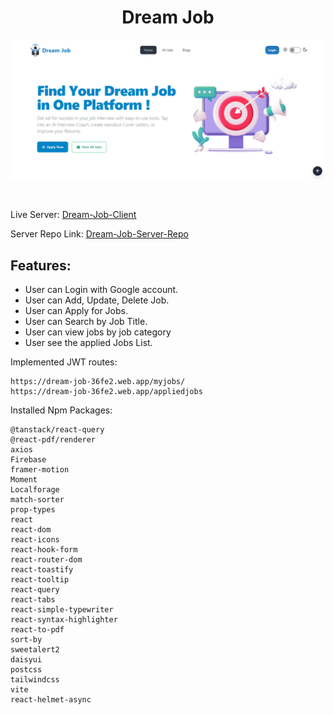 

<h1 align="center">Dream Job </h1>

<p align="center">
  <img src="public/DreamJobClient.png" alt="Dream Job Client">
</p>
<br>

Live Server: [Dream-Job-Client](https://dream-job-36fe2.web.app/)

Server Repo Link: [Dream-Job-Server-Repo](https://github.com/younusFoysal/Dream-Job-Server)

## Features: 
* User can Login with Google account.
* User can Add, Update, Delete Job.
* User can Apply for Jobs.
* User can Search by Job Title.
* User can view jobs by job category
* User see the applied Jobs List.



Implemented JWT routes:
```
https://dream-job-36fe2.web.app/myjobs/
https://dream-job-36fe2.web.app/appliedjobs
```


Installed Npm Packages:
```
@tanstack/react-query
@react-pdf/renderer
axios
Firebase
framer-motion
Moment
Localforage
match-sorter
prop-types
react
react-dom
react-icons
react-hook-form
react-router-dom
react-toastify
react-tooltip
react-query
react-tabs
react-simple-typewriter
react-syntax-highlighter
react-to-pdf
sort-by
sweetalert2
daisyui
postcss
tailwindcss
vite
react-helmet-async
```

